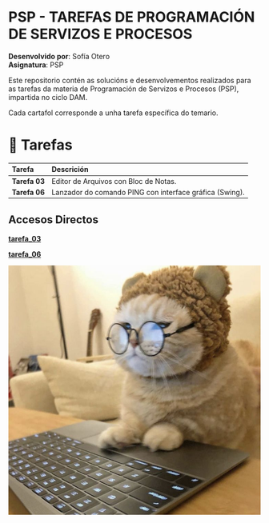 

# PSP - TAREFAS DE PROGRAMACIÓN DE SERVIZOS E PROCESOS
**Desenvolvido por**: Sofía Otero  
**Asignatura**: PSP

Este repositorio contén as solucións e desenvolvementos realizados para as tarefas da materia de Programación de Servizos e Procesos (PSP), impartida no ciclo DAM.

Cada cartafol corresponde a unha tarefa específica do temario.
# 📂 Tarefas

| Tarefa | Descrición |
| :--- | :--- |
| **Tarefa 03** | Editor de Arquivos con Bloc de Notas. |
| **Tarefa 06** | Lanzador do comando PING con interface gráfica (Swing). |

## Accesos Directos

**[tarefa_03](tarefa_03)**

**[tarefa_06](tarefa_06)**

![gato.jpg](gato.jpg)


